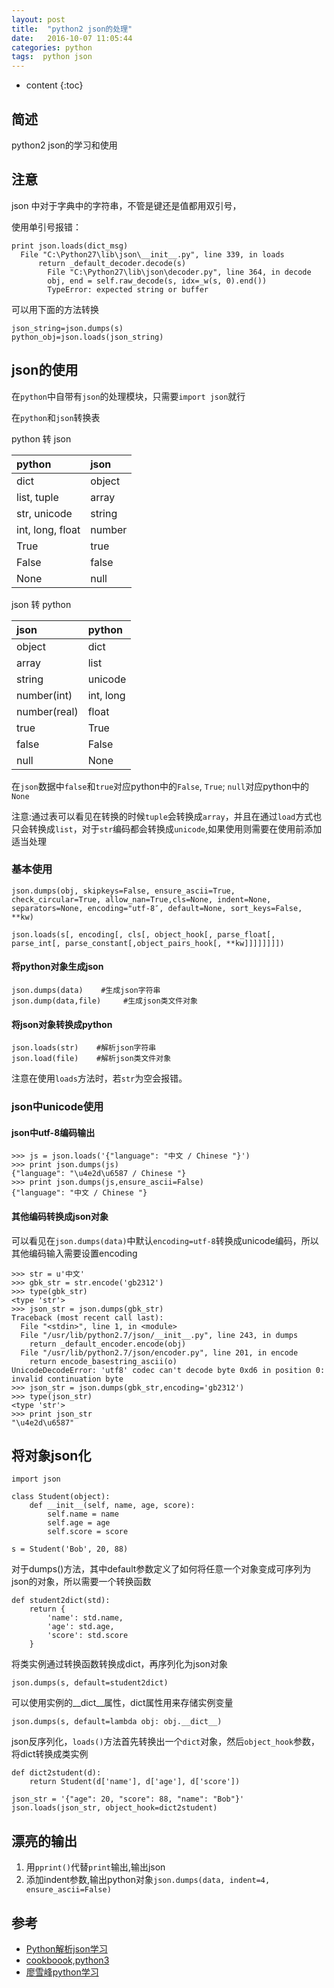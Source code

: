 ```yaml
---
layout: post
title:  "python2 json的处理"
date:   2016-10-07 11:05:44
categories: python
tags:  python json 
---
```



* content
{:toc}

## 简述

python2 json的学习和使用







## 注意

json 中对于字典中的字符串，不管是键还是值都用双引号，

使用单引号报错：

```
print json.loads(dict_msg)
  File "C:\Python27\lib\json\__init__.py", line 339, in loads
      return _default_decoder.decode(s)
        File "C:\Python27\lib\json\decoder.py", line 364, in decode
	    obj, end = self.raw_decode(s, idx=_w(s, 0).end())
	    TypeError: expected string or buffer
```

可以用下面的方法转换

```
json_string=json.dumps(s)
python_obj=json.loads(json_string)
```


## json的使用

在```python```中自带有```json```的处理模块，只需要```import json```就行


在```python```和```json```转换表

python 转 json

|     python     |      json      |
|:---------------|:---------------|
|dict            |object          |
|list, tuple     |array           |
|str, unicode    |string          |
|int, long, float|number          |
|True            |true            |
|False           |false           |
|None            |null            |



json 转 python

|     json       |     python     |
|:---------------|:---------------|
|object          |dict            |
|array           |list            |
|string          |unicode         |
|number(int)     |int, long       |
|number(real)    |float           |
|true            |True            |
|false           |False           |
|null            |None            |


在```json```数据中```false```和```true```对应python中的```False```, ```True```; ```null```对应python中的```None```

注意:通过表可以看见在转换的时候```tuple```会转换成```array```，并且在通过```load```方式也只会转换成```list```，对于```str```编码都会转换成```unicode```,如果使用则需要在使用前添加适当处理

### 基本使用

```
json.dumps(obj, skipkeys=False, ensure_ascii=True, check_circular=True, allow_nan=True,cls=None, indent=None, separators=None, encoding="utf-8″, default=None, sort_keys=False, **kw)

json.loads(s[, encoding[, cls[, object_hook[, parse_float[, parse_int[, parse_constant[,object_pairs_hook[, **kw]]]]]]]])
```

#### 将python对象生成json

```
json.dumps(data)    #生成json字符串
json.dump(data,file)     #生成json类文件对象
```

#### 将json对象转换成python

```
json.loads(str)    #解析json字符串
json.load(file)    #解析json类文件对象
```

注意在使用```loads```方法时，若```str```为空会报错。

### json中unicode使用

#### json中utf-8编码输出

```
>>> js = json.loads('{"language": "中文 / Chinese "}')
>>> print json.dumps(js)
{"language": "\u4e2d\u6587 / Chinese "}
>>> print json.dumps(js,ensure_ascii=False)
{"language": "中文 / Chinese "}
```

#### 其他编码转换成json对象

可以看见在```json.dumps(data)```中默认```encoding=utf-8```转换成unicode编码，所以其他编码输入需要设置encoding

```
>>> str = u'中文'
>>> gbk_str = str.encode('gb2312')
>>> type(gbk_str)
<type 'str'>
>>> json_str = json.dumps(gbk_str)
Traceback (most recent call last):
  File "<stdin>", line 1, in <module>
  File "/usr/lib/python2.7/json/__init__.py", line 243, in dumps
    return _default_encoder.encode(obj)
  File "/usr/lib/python2.7/json/encoder.py", line 201, in encode
    return encode_basestring_ascii(o)
UnicodeDecodeError: 'utf8' codec can't decode byte 0xd6 in position 0: invalid continuation byte
>>> json_str = json.dumps(gbk_str,encoding='gb2312')
>>> type(json_str)
<type 'str'>
>>> print json_str
"\u4e2d\u6587"
```

## 将对象json化

```
import json

class Student(object):
    def __init__(self, name, age, score):
        self.name = name
        self.age = age
        self.score = score
		
s = Student('Bob', 20, 88)		
```

对于dumps()方法，其中default参数定义了如何将任意一个对象变成可序列为json的对象，所以需要一个转换函数

```
def student2dict(std):
    return {
        'name': std.name,
        'age': std.age,
        'score': std.score
    }
```

将类实例通过转换函数转换成dict，再序列化为json对象

```
json.dumps(s, default=student2dict)
```

可以使用实例的__dict__属性，dict属性用来存储实例变量

```
json.dumps(s, default=lambda obj: obj.__dict__)  
```

json反序列化，```loads()```方法首先转换出一个```dict```对象，然后```object_hook```参数，将dict转换成类实例

```
def dict2student(d):
    return Student(d['name'], d['age'], d['score'])
	
json_str = '{"age": 20, "score": 88, "name": "Bob"}'
json.loads(json_str, object_hook=dict2student)
```



## 漂亮的输出

1. 用```pprint()```代替```print```输出,输出json
2. 添加indent参数,输出python对象```json.dumps(data, indent=4, ensure_ascii=False)```

## 参考

* [Python解析json学习](http://crazyof.me/blog/archives/368.html)
* [cookboook,python3](http://python3-cookbook.readthedocs.io/zh_CN/latest/c06/p02_read-write_json_data.html)
* [廖雪峰python学习](http://www.liaoxuefeng.com/wiki/0014316089557264a6b348958f449949df42a6d3a2e542c000/00143192607210600a668b5112e4a979dd20e4661cc9c97000)

